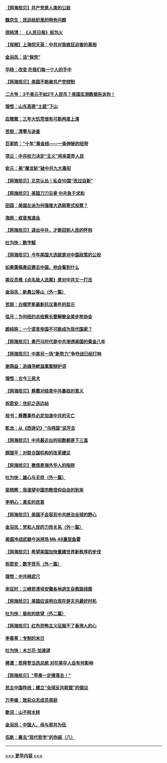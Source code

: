 #### [【网海拾贝】共产党是人类的公敌](../pages/nsc993/n12363182.md?t=08282102) 
#### [魏京生：民运组织里的特务问题](../pages/nsc993/n12363010.md?t=08282102) 
#### [郑纯清： 《人民日报》纸包火](../pages/nsc993/n12362706.md?t=08282102) 
#### [【视频】上海倪天英：中共对我疯狂迫害的真相](../pages/nsc993/n12356341.md?t=08282102) 
#### [金浴凤：话“保党”](../pages/nsc993/n12361867.md?t=08282102) 
#### [华旸：改变 在我们每一个人的手中](../pages/nsc993/n12361774.md?t=08282102) 
#### [【网海拾贝】美国不能被共产党控制](../pages/nsc993/n12360271.md?t=08282102) 
#### [二大爷：3千美元不如2千人民币？美国实测数据告诉你！](../pages/nsc993/n12358563.md?t=08282102) 
#### [理悟：山东高密“土匪”下山](../pages/nsc993/n12358535.md?t=08282102) 
#### [应微微：三年大饥荒很有可能再度上演](../pages/nsc993/n12358523.md?t=08282102) 
#### [苦胆：清零与追查](../pages/nsc993/n12358501.md?t=08282102) 
#### [百家姓：“十年”黄金线——一条神秘的纽带](../pages/nsc993/n12358319.md?t=08282102) 
#### [项云：中共权力决定“主义”用来耍弄人民](../pages/nsc993/n12358172.md?t=08282102) 
#### [俞元：美“屠龙斩”破中共九大毒招](../pages/nsc993/n12357822.md?t=08282102) 
#### [【网海拾贝】北京认怂！私会10国“改过自新”](../pages/nsc993/n12357784.md?t=08282102) 
#### [【网海拾贝】美国刀刀见骨 中共急于求和](../pages/nsc993/n12355511.md?t=08282102) 
#### [田园：美国左派为何强推大选邮寄式投票？](../pages/nsc993/n12352963.md?t=08282102) 
#### [海网：疫苗鬼速品](../pages/nsc993/n12354438.md?t=08282102) 
#### [【网海拾贝】退出中共，才能回到人民的怀抱](../pages/nsc993/n12352634.md?t=08282102) 
#### [吐为快：数字赋](../pages/nsc993/n12352317.md?t=08282102) 
#### [【网海拾贝】今年美国大选就是对中国政策的公投](../pages/nsc993/n12350973.md?t=08282102) 
#### [如果蓬佩奥应邀去中国，他会看到什么](../pages/nsc993/n12350945.md?t=08282102) 
#### [美议员推《点名敌人法案》是对中共又一打击](../pages/nsc993/n12350765.md?t=08282102) 
#### [金浴凤：新愚公移山（外一篇）](../pages/nsc993/n12350253.md?t=08282102) 
#### [苦胆：白俄罗斯最新抗议事件的启示](../pages/nsc993/n12349989.md?t=08282102) 
#### [佳月：为何纽约总检察长要解散全美步枪协会](../pages/nsc993/n12349939.md?t=08282102) 
#### [颜纯钩：一个谎言帝国不可能成为现代国家？](../pages/nsc993/n12349898.md?t=08282102) 
#### [【网海拾贝】奥巴马时代是中共渗透美国的黄金八年](../pages/nsc993/n12349284.md?t=08282102) 
#### [【网海拾贝】中美另一场“新势力”争夺战已经打响](../pages/nsc993/n12346998.md?t=08282102) 
#### [谢燕益：追魂寻衅滋事案辩护词](../pages/nsc993/n12346892.md?t=08282102) 
#### [理悟：古今三恶犬](../pages/nsc993/n12345190.md?t=08282102) 
#### [【网海拾贝】蔡霞对结束中共暴政的意义](../pages/nsc993/n12344263.md?t=08282102) 
#### [祝君安：世纪之选边站](../pages/nsc993/n12342382.md?t=08282102) 
#### [投书：蔡霞事件必定加速中共的灭亡](../pages/nsc993/n12341881.md?t=08282102) 
#### [乾龙：从《西游记》“乌鸡国”说开去](../pages/nsc993/n12341690.md?t=08282102) 
#### [【网海拾贝】中共最近出的招数都是下三滥](../pages/nsc993/n12341593.md?t=08282102) 
#### [顾国平：对联合国机构的改革建议](../pages/nsc993/n12339928.md?t=08282102) 
#### [【网海拾贝】微信是海外华人的陷阱](../pages/nsc993/n12338868.md?t=08282102) 
#### [吐为快：雄心与无奈（外一篇）](../pages/nsc993/n12338132.md?t=08282102) 
#### [梁晓辉：我渴望中国宗教信仰自由的到来](../pages/nsc993/n12336657.md?t=08282102) 
#### [李明心：真实的民意](../pages/nsc993/n12336089.md?t=08282102) 
#### [【网海拾贝】美国不会容忍中共统治全球的野心](../pages/nsc993/n12336063.md?t=08282102) 
#### [金浴凤：党和人民的刀肉关系（外一篇）](../pages/nsc993/n12335834.md?t=08282102) 
#### [美国冷战武器今派用场 Mk 48重型鱼雷](../pages/nsc993/n12335354.md?t=08282102) 
#### [【网海拾贝】希望美国加快重建世界新秩序的步伐](../pages/nsc993/n12334224.md?t=08282102) 
#### [祝君安：数字货币（外一篇）](../pages/nsc993/n12334186.md?t=08282102) 
#### [理悟：中共祸武穴](../pages/nsc993/n12333962.md?t=08282102) 
#### [宋征时：三峡若溃坝安徽各地逃生自救路线图](../pages/nsc993/n12332450.md?t=08282102) 
#### [【网海拾贝】美国应该明白现在是灭共最好时机](../pages/nsc993/n12332313.md?t=08282102) 
#### [吐为快：极权的欲望（外二篇）](../pages/nsc993/n12332089.md?t=08282102) 
#### [【网海拾贝】红色恐怖主义征服不了香港人的心](../pages/nsc993/n12329296.md?t=08282102) 
#### [李春草：专制的末日](../pages/nsc993/n12329079.md?t=08282102) 
#### [吐为快：木兰花‧加速道](../pages/nsc993/n12327366.md?t=08282102) 
#### [拂潇：若拜登当选总统 对在美华人会有何影响](../pages/nsc993/n12295996.md?t=08282102) 
#### [【网海拾贝】“苹果一定撑落去！”](../pages/nsc993/n12326784.md?t=08282102) 
#### [民主中国阵线：建立“全球反共联盟”的倡议](../pages/nsc993/n12324177.md?t=08282102) 
#### [万李缘：致前众志成员周庭](../pages/nsc993/n12324635.md?t=08282102) 
#### [歌词：山不转水转](../pages/nsc993/n12324599.md?t=08282102) 
#### [金浴凤：中国人，毋与邪共为伍](../pages/nsc993/n12324257.md?t=08282102) 
#### [伍新：撕去“现代哲学”的伪装（八）](../pages/nsc993/n12324188.md?t=08282102) 

----
#### [ >>> 更早内容 <<< ](../indexes/nsc993-earlier.md)

